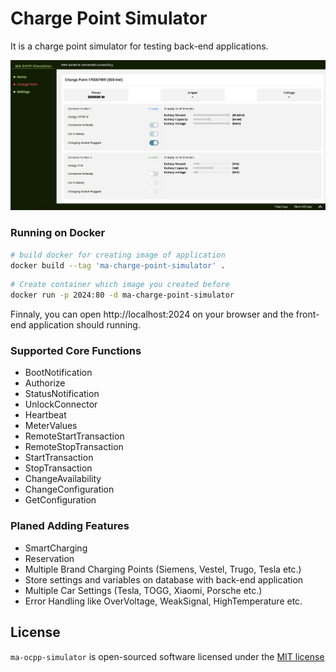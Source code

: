 # <h1>Charge Point Simulator</h1>

It is a charge point simulator for testing back-end applications. 

![](readme-images/main-screen.png)

### Running on Docker
```sh
# build docker for creating image of application
docker build --tag 'ma-charge-point-simulator' .
```
```sh
# Create container which image you created before
docker run -p 2024:80 -d ma-charge-point-simulator
```

Finnaly, you can open http://localhost:2024 on your browser and the front-end application should running.

### Supported Core Functions
- BootNotification
- Authorize
- StatusNotification
- UnlockConnector
- Heartbeat
- MeterValues
- RemoteStartTransaction
- RemoteStopTransaction
- StartTransaction
- StopTransaction
- ChangeAvailability
- ChangeConfiguration
- GetConfiguration

### Planed Adding Features
- SmartCharging
- Reservation
- Multiple Brand Charging Points (Siemens, Vestel, Trugo, Tesla etc.)
- Store settings and variables on database with back-end application
- Multiple Car Settings (Tesla, TOGG, Xiaomi, Porsche etc.)
- Error Handling like OverVoltage, WeakSignal, HighTemperature etc.

## License
`ma-ocpp-simulator` is open-sourced software licensed under the [MIT license](http://opensource.org/licenses/MIT)